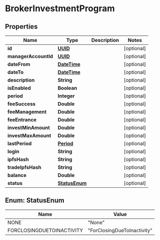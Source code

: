 
# BrokerInvestmentProgram

## Properties
Name | Type | Description | Notes
------------ | ------------- | ------------- | -------------
**id** | [**UUID**](UUID.md) |  |  [optional]
**managerAccountId** | [**UUID**](UUID.md) |  |  [optional]
**dateFrom** | [**DateTime**](DateTime.md) |  |  [optional]
**dateTo** | [**DateTime**](DateTime.md) |  |  [optional]
**description** | **String** |  |  [optional]
**isEnabled** | **Boolean** |  |  [optional]
**period** | **Integer** |  |  [optional]
**feeSuccess** | **Double** |  |  [optional]
**feeManagement** | **Double** |  |  [optional]
**feeEntrance** | **Double** |  |  [optional]
**investMinAmount** | **Double** |  |  [optional]
**investMaxAmount** | **Double** |  |  [optional]
**lastPeriod** | [**Period**](Period.md) |  |  [optional]
**login** | **String** |  |  [optional]
**ipfsHash** | **String** |  |  [optional]
**tradeIpfsHash** | **String** |  |  [optional]
**balance** | **Double** |  |  [optional]
**status** | [**StatusEnum**](#StatusEnum) |  |  [optional]


<a name="StatusEnum"></a>
## Enum: StatusEnum
Name | Value
---- | -----
NONE | &quot;None&quot;
FORCLOSINGDUETOINACTIVITY | &quot;ForClosingDueToInactivity&quot;



